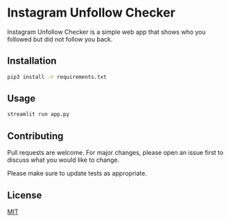 # Instagram Unfollow Checker

Instagram Unfollow Checker is a simple web app that shows who you followed but did not follow you back.

## Installation


```bash
pip3 install -r requirements.txt
```

## Usage

```bash
streamlit run app.py
```

## Contributing

Pull requests are welcome. For major changes, please open an issue first
to discuss what you would like to change.

Please make sure to update tests as appropriate.

## License

[MIT](https://choosealicense.com/licenses/mit/)